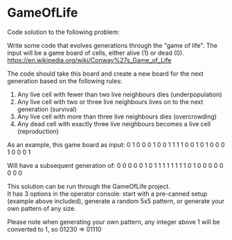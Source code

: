 # GameOfLife
Code solution to the following problem:

Write some code that evolves generations through the "game of
life". The input will be a game board of cells, either alive (1) or dead
(0).
https://en.wikipedia.org/wiki/Conway%27s_Game_of_Life

The code should take this board and create a new board for the
next generation based on the following rules:
1) Any live cell with fewer than two live neighbours dies (underpopulation)
2) Any live cell with two or three live neighbours lives on to
the next generation (survival)
3) Any live cell with more than three live neighbours dies (overcrowding)
4) Any dead cell with exactly three live neighbours becomes a
live cell (reproduction)

As an example, this game board as input:
0 1 0 0 0
1 0 0 1 1
1 1 0 0 1
0 1 0 0 0
1 0 0 0 1

Will have a subsequent generation of:
0 0 0 0 0
1 0 1 1 1
1 1 1 1 1
0 1 0 0 0
0 0 0 0 0

This solution can be run through the GameOfLife project.  
It has 3 options in the operator console: 
start with a pre-canned setup (example above included), 
generate a random 5x5 pattern, or generate your own pattern of any size.

Please note when generating your own pattern, any integer above 1 will be 
converted to 1, so 01230 => 01110
